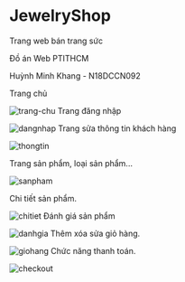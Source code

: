 # JewelryShop
Trang web bán trang sức

Đồ án Web PTITHCM

Huỳnh Minh Khang - N18DCCN092



Trang chủ

![trang-chu](https://user-images.githubusercontent.com/96491047/148675610-a91be60f-5b78-4570-8e6e-91674e50d4c0.png)
Trang đăng nhập

![dangnhap](https://user-images.githubusercontent.com/96491047/148675622-57804073-1730-44f9-a688-f16da9c22e94.png)
Trang sửa thông tin khách hàng

![thongtin](https://user-images.githubusercontent.com/96491047/148675628-a815dde6-28a7-4c96-b01a-cfba20ebdfbe.png)

Trang sản phẩm, loại sản phẩm...

![sanpham](https://user-images.githubusercontent.com/96491047/148675618-38e2c4d5-752c-499b-849b-c634a143f718.png)

Chi tiết sản phẩm.

![chitiet](https://user-images.githubusercontent.com/96491047/148675630-ad838839-ec5d-4ada-9d06-033fb2b933df.png)
Đánh giá sản phẩm

![danhgia](https://user-images.githubusercontent.com/96491047/148675631-4a065154-465e-4cc0-92fc-7db3c20a4cac.png)
Thêm xóa sửa giỏ hàng.

![giohang](https://user-images.githubusercontent.com/96491047/148675644-197d21a1-e2fc-462f-a613-2b3ae4df674f.png)
Chức năng thanh toán.

![checkout](https://user-images.githubusercontent.com/96491047/148675633-08d51fd8-376e-49f4-90cb-f026445028f8.png)


